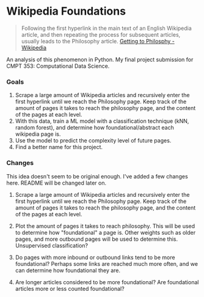 # Wikipedia Foundations

> Following the first hyperlink in the main text of an English Wikipedia article, and then repeating the process for subsequent articles, usually leads to the Philosophy article. [Getting to Philosphy - Wikipedia](https://en.wikipedia.org/wiki/Wikipedia:Getting_to_Philosophy)

An analysis of this phenomenon in Python. My final project submission for CMPT 353: Computational Data Science.

### Goals
1. Scrape a large amount of Wikipedia articles and recursively enter the first hyperlink until we reach the Philosophy page. Keep track of the amount of pages it takes to reach the philosophy page, and the content of the pages at each level.
2. With this data, train a ML model with a classification technique (kNN, random forest), and determine how foundational/abstract each wikipedia page is.
3. Use the model to predict the complexity level of future pages.
4. Find a better name for this project.

### Changes

This idea doesn't seem to be original enough. I've added a few changes here. README will be changed later on.

1. Scrape a large amount of Wikipedia articles and recursively enter the first hyperlink until we reach the Philosophy page. Keep track of the amount of pages it takes to reach the philosophy page, and the content of the pages at each level.

2. Plot the amount of pages it takes to reach philosophy. This will be used to determine how "foundational" a page is. Other weights such as older pages, and more outbound pages will be used to determine this. Unsupervised classification?

3. Do pages with more inbound or outbound links tend to be more foundational? Perhaps some links are reached much more often, and we can determine how foundational they are.

4. Are longer articles considered to be more foundational? Are foundational articles more or less counted foundational?


